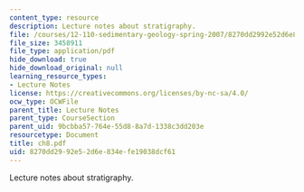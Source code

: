 ```yaml
---
content_type: resource
description: Lecture notes about stratigraphy.
file: /courses/12-110-sedimentary-geology-spring-2007/8270dd2992e52d6e834efe19038dcf61_ch8.pdf
file_size: 3458911
file_type: application/pdf
hide_download: true
hide_download_original: null
learning_resource_types:
- Lecture Notes
license: https://creativecommons.org/licenses/by-nc-sa/4.0/
ocw_type: OCWFile
parent_title: Lecture Notes
parent_type: CourseSection
parent_uid: 9bcbba57-764e-55d8-8a7d-1338c3dd203e
resourcetype: Document
title: ch8.pdf
uid: 8270dd29-92e5-2d6e-834e-fe19038dcf61
---
```

Lecture notes about stratigraphy.
